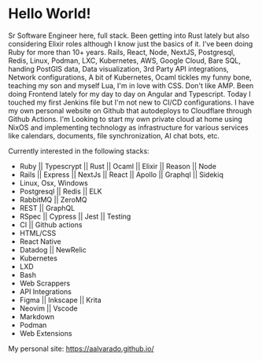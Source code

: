 # Hello World!

Sr Software Engineer here, full stack. Been getting into Rust lately but also considering Elixir roles although I know just the basics of it. I've been doing Ruby for more than 10+ years. Rails, React, Node, NextJS, Postgresql, Redis, Linux, Podman, LXC, Kubernetes, AWS, Google Cloud, Bare SQL, handing PostGIS data, Data visualization, 3rd Party API integrations, Network configurations, A bit of Kubernetes, Ocaml tickles my funny bone, teaching my son and myself Lua, I'm in love with CSS. Don't like AMP. Been doing Frontend lately for my day to day on Angular and Typescript. Today I touched my first Jenkins file but I'm not new to CI/CD configurations. I have my own personal website on Github that autodeploys to  Cloudflare through Github Actions. I'm Looking to start my own private cloud at home using NixOS and implementing technology as infrastructure for various services like calendars, documents, file synchronization, AI chat bots, etc.

Currently interested in the following stacks:
- Ruby || Typescrypt || Rust || Ocaml || Elixir ||  Reason || Node
- Rails || Express || NextJs || React || Apollo || Graphql || Sidekiq
- Linux, Osx, Windows
- Postgresql || Redis || ELK
- RabbitMQ || ZeroMQ
- REST || GraphQL
- RSpec || Cypress || Jest || Testing
- CI || Github actions
- HTML/CSS
- React Native
- Datadog || NewRelic
- Kubernetes
- LXD
- Bash
- Web Scrappers
- API Integrations
- Figma || Inkscape || Krita
- Neovim || Vscode
- Markdown
- Podman
- Web Extensions

My personal site: https://aalvarado.github.io/
